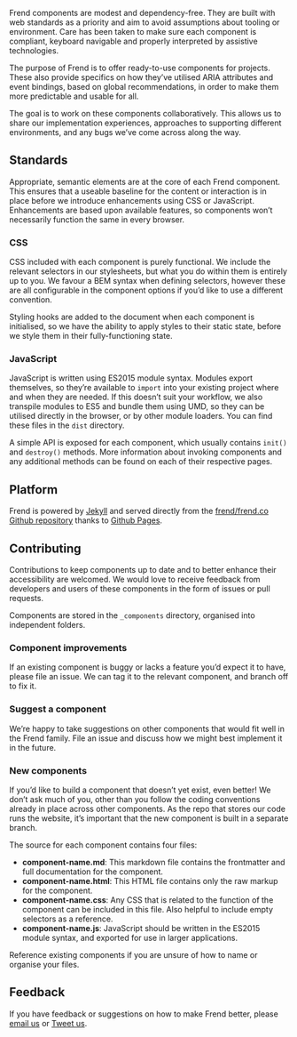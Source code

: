 Frend components are modest and dependency-free. They are built with web standards as a priority and aim to avoid assumptions about tooling or environment. Care has been taken to make sure each component is compliant, keyboard navigable and properly interpreted by assistive technologies.

The purpose of Frend is to offer ready-to-use components for projects. These also provide specifics on how they’ve utilised ARIA attributes and event bindings, based on global recommendations, in order to make them more predictable and usable for all.

The goal is to work on these components collaboratively. This allows us to share our implementation experiences, approaches to supporting different environments, and any bugs we’ve come across along the way.

## Standards
Appropriate, semantic elements are at the core of each Frend component. This ensures that a useable baseline for the content or interaction is in place before we introduce enhancements using CSS or JavaScript. Enhancements are based upon available features, so components won’t necessarily function the same in every browser. 

### CSS
CSS included with each component is purely functional. We include the relevant selectors in our stylesheets, but what you do within them is entirely up to you. We favour a BEM syntax when defining selectors, however these are all configurable in the component options if you’d like to use a different convention.

Styling hooks are added to the document when each component is initialised, so we have the ability to apply styles to their static state, before we style them in their fully-functioning state. 


### JavaScript
JavaScript is written using ES2015 module syntax. Modules export themselves, so they’re available to `import` into your existing project where and when they are needed. If this doesn’t suit your workflow, we also transpile modules to ES5 and bundle them using UMD, so they can be utilised directly in the browser, or by other module loaders. You can find these files in the `dist` directory.

A simple API is exposed for each component, which usually contains `init()` and `destroy()` methods. More information about invoking components and any additional methods can be found on each of their respective pages.

## Platform
Frend is powered by [Jekyll](http://jekyllrb.com) and served directly from the [frend/frend.co Github repository](https://github.com/frend/frend.co) thanks to [Github Pages](https://pages.github.com/).

## Contributing
Contributions to keep components up to date and to better enhance their accessibility are welcomed. We would love to receive feedback from developers and users of these components in the form of issues or pull requests.

Components are stored in the `_components` directory, organised into independent folders.

### Component improvements
If an existing component is buggy or lacks a feature you’d expect it to have, please file an issue. We can tag it to the relevant component, and branch off to fix it.

### Suggest a component
We’re happy to take suggestions on other components that would fit well in the Frend family. File an issue and discuss how we might best implement it in the future.

### New components
If you’d like to build a component that doesn’t yet exist, even better! We don’t ask much of you, other than you follow the coding conventions already in place across other components. As the repo that stores our code runs the website, it’s important that the new component is built in a separate branch.

The source for each component contains four files:

* **component-name.md**: This markdown file contains the frontmatter and full documentation for the component.
* **component-name.html**: This HTML file contains only the raw markup for the component.
* **component-name.css**: Any CSS that is related to the function of the component can be included in this file. Also helpful to include empty selectors as a reference.
* **component-name.js**: JavaScript should be written in the ES2015 module syntax, and exported for use in larger applications.

Reference existing components if you are unsure of how to name or organise your files.

## Feedback
If you have feedback or suggestions on how to make Frend better, please [email us](mailto:hello@frend.co) or [Tweet us](http://www.twitter.com/frendco).